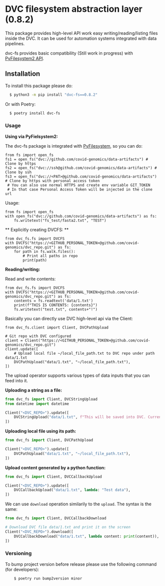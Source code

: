 # DVC filesystem abstraction layer (0.8.2)

This package provides high-level API work easy writing/reading/listing files inside the DVC.
It can be used for automation systems integrated with data pipelines.

dvc-fs provides basic compatibility (Still work in progress) with [PyFilesystem2 API](https://github.com/PyFilesystem/pyfilesystem2).

## Installation

To install this package please do:
```bash
  $ python3 -m pip install "dvc-fs==0.8.2"
```
Or with Poetry:
```bash
  $ poetry install dvc-fs
```

### Usage

**Using via PyFielsystem2:**

The dvc-fs package is integrated with [PyFilesystem](https://github.com/PyFilesystem/pyfilesystem2), so you can do:

```python3
from fs import open_fs
fs1 = open_fs("dvc://github.com/covid-genomics/data-artifacts") # Clone by https
fs2 = open_fs("dvc://ssh@github.com/covid-genomics/data-artifacts") # Clone by ssh
fs3 = open_fs("dvc://<PAT>@github.com/covid-genomics/data-artifacts") # Clone by https with personal access token
 # You can also use normal HTTPS and create env variable GIT_TOKEN
 # In that case Personal Access Token will be injected in the clone url
```

Usage:
```python3
from fs import open_fs
with open_fs("dvc://github.com/covid-genomics/data-artifacts") as fs:
    fs.writetext("fs_test/fasta2.txt", "TEST")
```

** Explicitly creating DVCFS: **

```python3
from dvc_fs.fs import DVCFS
with DVCFS("https://<GITHUB_PERSONAL_TOKEN>@github.com/covid-genomics/dvc_repo.git") as fs:
    for path in fs.walk.files():
        # Print all paths in repo
        print(path)
```

**Reading/writing:**

Read and write contents:
```python3
from dvc_fs.fs import DVCFS
with DVCFS("https://<GITHUB_PERSONAL_TOKEN>@github.com/covid-genomics/dvc_repo.git") as fs:
    contents = fs.readtext('data/1.txt')
    print(f"THIS IS CONTENTS: {contents}")
    fs.writetext("test.txt", contents+"!")
```

Basically you can directly use DVC high-level api via the Client:
```python3
from dvc_fs.client import Client, DVCPathUpload

# Git repo with DVC configured
client = Client("https://<GITHUB_PERSONAL_TOKEN>@github.com/covid-genomics/dvc_repo.git")
client.update([
    # Upload local file ~/local_file_path.txt to DVC repo under path data/1.txt
    DVCPathUpload("data/1.txt", "~/local_file_path.txt"),
])
```

The upload operator supports various types of data inputs that you can feed into it.

**Uploading a string as a file:**
```python
from dvc_fs import Client, DVCStringUpload
from datetime import datetime

Client("<DVC_REPO>").update([
    DVCStringUpload("data/1.txt", f"This will be saved into DVC. Current time: {datetime.now()}"),
])
```

**Uploading local file using its path:**
```python
from dvc_fs import Client, DVCPathUpload

Client("<DVC_REPO>").update([
    DVCPathUpload("data/1.txt", "~/local_file_path.txt"),
])
```

**Upload content generated by a python function:**
```python
from dvc_fs import Client, DVCCallbackUpload

Client("<DVC_REPO>").update([
    DVCCallbackUpload("data/1.txt", lambda: "Test data"),
])
```

We can use `download` operation similarily to the `upload`. The syntax is the same:
```python
from dvc_fs import Client, DVCCallbackDownload

# Download DVC file data/1.txt and print it on the screen
Client("<DVC_REPO>").download([
    DVCCallbackDownload("data/1.txt", lambda content: print(content)),
])
```

### Versioning

To bump project version before release please use the following command (for developers):
```bash
    $ poetry run bump2version minor
```

